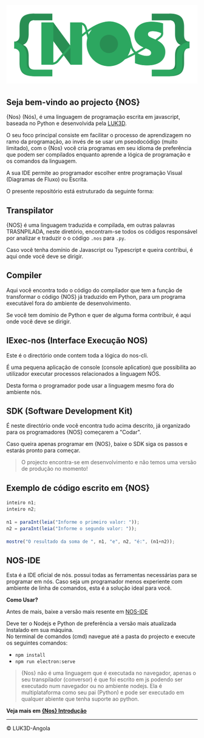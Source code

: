 # ![nos-logo](logo.png)

## Seja bem-vindo ao projecto {NOS}

{Nos} (Nós), é uma linguagem de programação escrita em javascript, baseada no Python e desenvolvida pela [LUK3D](http://www.luk3d.com).

O seu foco principal consiste em facilitar o processo de aprendizagem no ramo da programação, ao invés de se usar um pseodocódigo (muito limitado), com o {Nos} você cria programas em seu idioma de preferência que podem ser compilados enquanto aprende a lógica de programação e os comandos da linguagem.

A sua IDE permite ao programador escolher entre programação Visual (Diagramas de Fluxo) ou Escrita.

O presente repositório está estruturado da seguinte forma:

## Transpilator

{NOS} é uma linguagem traduzida e compilada, em outras palavras TRASNPILADA, neste diretório, encontram-se todos os códigos responsável por analizar e traduzir o o código `.nos` para `.py`.

Caso você tenha domínio de Javascript ou Typescript e queira contribui, é aqui onde você deve se dirigir.

## Compiler

Aqui você encontra todo o código do compilador que tem a função de transformar o código {NOS} já traduzido em Python, para um programa executável fora do ambiente de desenvolvimento.

Se você tem domínio de Python e quer de alguma forma contribuir, é aqui onde você deve se dirigir.

## IExec-nos (Interface Execução NOS)

Este é o directório onde contem toda a lógica do nos-cli.

É uma pequena aplicação de console (console aplication) que possibilita ao utilizador executar processos relacionados a linguagem NÓS.

Desta forma o programador pode usar a linguagem mesmo fora do ambiente nós.

## SDK (Software Development Kit)

É neste directório onde você encontra tudo acima descrito,  já organizado para os programadores {NOS} começarem a "Codar".

Caso queira apenas programar em {NOS}, baixe o SDK siga os passos e estarás pronto para começar.

> O projecto encontra-se em desenvolvimento e não temos uma versão de produção no momento!

## Exemplo de código escrito em {NOS}

```JavaScript
inteiro n1;
inteiro n2;

n1 = paraInt(leia("Informe o primeiro valor: "));
n2 = paraInt(leia("Informe o segundo valor: "));

mostre("O resultado da soma de ", n1, "e", n2, "é:", (n1+n2));
```

## NOS-IDE

Esta é a IDE oficial de nós. possui todas as ferramentas necessárias para se programar em nós. Caso seja um programador menos experiente com ambiente de linha de comandos, esta é a solução ideal para você.

**Como Usar?**

Antes de mais, baixe a versão mais resente em [NOS-IDE](https://github.com/LUK3D-Angola/Nos_IDE)

Deve ter o Nodejs e Python de preferência a versão mais atualizada Instalado em sua máquina. \
No terminal de comandos (cmd) navegue até a pasta do projecto e execute os seguintes comandos:

- `npm install`
- `npm run electron:serve`

> {Nos} não é uma linguagem que é executada no navegador, apenas o seu transpilador (conversor) é que foi escrito em js podendo ser executado num navegador ou no ambiente nodejs. Ela é multiplataforma como seu pai (Python) e pode ser executado em qualquer abiente que tenha suporte ao python.

**Veja mais em [{Nos} Introdução](https://www.nos.luk3d.com/introduction.html)**

---

&copy; LUK3D-Angola
